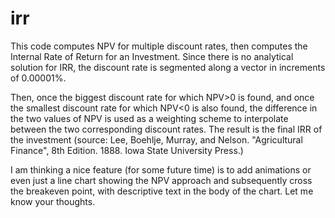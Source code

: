 # irr
This code computes NPV for multiple discount rates, then computes the Internal Rate of Return for an Investment.
Since there is no analytical solution for IRR, the discount rate is segmented along a vector in increments
of 0.00001%.

Then, once the biggest discount rate for which NPV>0 is found, and once the smallest discount rate for which NPV<0
is also found, the difference in the two values of NPV is used as a weighting scheme to interpolate between
the two corresponding discount rates. The result is the final IRR of the investment (source: Lee, Boehlje, Murray,
and Nelson. "Agricultural Finance", 8th Edition. 1888. Iowa State University Press.)

I am thinking a nice feature (for some future time) is to add animations or even just a line chart showing the NPV approach
and subsequently cross the breakeven point, with descriptive text in the body of the chart. Let me know your thoughts. 
